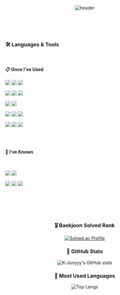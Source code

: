 <!--
**Kimdeokryun/Kimdeokryun** is a ✨ _special_ ✨ repository because its `README.md` (this file) appears on your GitHub profile.

Here are some ideas to get you started:

- 🔭 I’m currently working on ...
- 🌱 I’m currently learning ...
- 👯 I’m looking to collaborate on ...
- 🤔 I’m looking for help with ...
- 💬 Ask me about ...
- 📫 How to reach me: ...
- 😄 Pronouns: ...
- ⚡ Fun fact: ...
-->

<div align="center">
  
  ![header](https://capsule-render.vercel.app/api?type=transparent&color=000000&height=150&section=header&text=Kimdeokryun's%20GitHub&fontColor=47ABFF&fontSize=70&animation=fadeIn)
 
 #
 
 <br/>
 <br/>


 
</div>

### 🛠️ Languages & Tools

<br/>

####  :clipboard: Once I've Used 
 


<img src="https://img.shields.io/badge/Python-3776AB?style=for-the-badge&logo=Python&logoColor=white"> <img src="https://img.shields.io/badge/dart-0175C2?style=for-the-badge&logo=dart&logoColor=white">  <img src="https://img.shields.io/badge/C++-00599C?style=for-the-badge&logo=cplusplus&logoColor=white">

<img src="https://img.shields.io/badge/TF-FF6F00?style=for-the-badge&logo=tensorflow&logoColor=white"> <img src="https://img.shields.io/badge/flask-000000?style=for-the-badge&logo=flask&logoColor=white">  <img src="https://img.shields.io/badge/flutter-02569B?style=for-the-badge&logo=flutter&logoColor=white"> 

<img src="https://img.shields.io/badge/docker-2496ED?style=for-the-badge&logo=docker&logoColor=white">  <img src="https://img.shields.io/badge/git-F05032?style=for-the-badge&logo=git&logoColor=white">

<img src="https://img.shields.io/badge/AWS-232F3E?style=for-the-badge&logo=amazonaws&logoColor=white">   <img src="https://img.shields.io/badge/mysql-4479A1?style=for-the-badge&logo=mysql&logoColor=white">   <img src="https://img.shields.io/badge/apache-D22128?style=for-the-badge&logo=apache&logoColor=white">

<img src="https://img.shields.io/badge/github-181717?style=for-the-badge&logo=github&logoColor=white"> <img src="https://img.shields.io/badge/Anaconda-44A833?style=for-the-badge&logo=Anaconda&logoColor=white"> <img src="https://img.shields.io/badge/Slack-4A154B?style=for-the-badge&logo=Slack&logoColor=white">

 <br/>
<br/>

####  📄 I've Known
 <br/>
 
<img src="https://img.shields.io/badge/JAVA-007396?style=for-the-badge&logo=Java&logoColor=white">  <img src="https://img.shields.io/badge/JAVASCRIPT-F7DF1E?style=for-the-badge&logo=javascript&logoColor=white">

<img src="https://img.shields.io/badge/REACT-61DAFB?style=for-the-badge&logo=react&logoColor=white"> <img src="https://img.shields.io/badge/SPRINGBOOT-6DB33F?style=for-the-badge&logo=springboot&logoColor=white">  <img src="https://img.shields.io/badge/MONGODB-6DB33F?style=for-the-badge&logo=mongodb&logoColor=white"> 


<br/>

#

<br/>

<div align="center">

### 🎖️ Baekjoon Solved Rank

[![Solved.ac Profile](http://mazassumnida.wtf/api/v2/generate_badge?boj=rlaejr)](https://solved.ac/rlaejr/)


### 🏁 GitHub Stats
 
![K-Junyyy's GitHub stats](https://github-readme-stats.vercel.app/api?username=Kimdeokryun&show_icons=true&theme=dark)


### 🧰 Most Used Languages
 
![Top Langs](https://github-readme-stats.vercel.app/api/top-langs/?username=Kimdeokryun&layout=compact&theme=dark)

</div>
